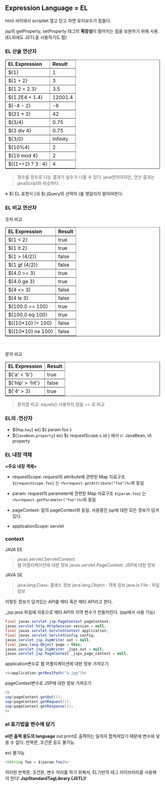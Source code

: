## Expression Language = EL

html 사이에서 scriptlet 열고 닫고 하면 유지보수가 힘들다.
        
jsp의 getProperty, setProperty 태그의 **확장성**이 떨어지는 점을 보완하기 위해 사용. (EL외에도 JSTL을 사용하기도 함)


### EL 산술 연산자
<table border="1">
          <thead>
        <tr><td><b>EL Expression</b></td>
        <td><b>Result</b></td>
      </tr></thead>
      <tbody><tr>
        <td>${1}</td>
        <td>1</td>
      </tr>
      <tr>
        <td>${1 + 2}</td>
        <td>3</td>
      </tr>
      <tr>
        <td>${1.2 + 2.3}</td>
        <td>3.5</td>
      </tr>
      <tr>
        <td>${1.2E4 + 1.4}</td>
        <td>12001.4</td>
      </tr>
      <tr>
        <td>${-4 - 2}</td>
        <td>-6</td>
      </tr>
      <tr>
        <td>${21 * 2}</td>
        <td>42</td>
      </tr>
      <tr>
        <td>${3/4}</td>
        <td>0.75</td>
      </tr>
      <tr>
        <td>${3 div 4}</td>
        <td>0.75</td>
      </tr>
      <tr>
        <td>${3/0}</td>
        <td>Infinity</td>
      </tr>
      <tr>
        <td>${10%4}</td>
        <td>2</td>
      </tr>
      <tr>
        <td>${10 mod 4}</td>
        <td>2</td>
      </tr>
    <tr>
      <td>${(1==2) ? 3 : 4}</td>
      <td>4</td>
    </tr>
    </tbody></table>

>정수를 정수로 나눈 결과가 실수가 나올 수 있다.
java언어이지만, 연산 결과는 javaScript와 비슷하다.


※ ${ EL 표현식 }과 $( jQuery의 선택자 )를 헷갈리지 말아야한다.

### EL 비교 연산자
숫자 비교
<table border="1">
          <thead>
        <tr><td><b>EL Expression</b></td>
        <td><b>Result</b></td>
      </tr></thead>
      <tbody><tr>
        <td>${1 &lt; 2}</td>
        <td>true</td>
      </tr>
      <tr>
        <td>${1 lt 2}</td>
        <td>true</td>
      </tr>
      <tr>
        <td>${1 &gt; (4/2)}</td>
        <td>false</td>
      </tr>
      <tr>
        <td>${1 gt (4/2)}</td>
        <td>false</td>
      </tr>
      <tr>
        <td>${4.0 &gt;= 3}</td>
        <td>true</td>
      </tr>
      <tr>
        <td>${4.0 ge 3}</td>
        <td>true</td>
      </tr>
      <tr>
        <td>${4 &lt;= 3}</td>
        <td>false</td>
      </tr>
      <tr>
        <td>${4 le 3}</td>
        <td>false</td>
      </tr>
      <tr>
        <td>${100.0 == 100}</td>
        <td>true</td>
      </tr>
      <tr>
        <td>${100.0 eq 100}</td>
        <td>true</td>
      </tr>
      <tr>
        <td>${(10*10) != 100}</td>
        <td>false</td>
      </tr>
      <tr>
        <td>${(10*10) ne 100}</td>
        <td>false</td>
      </tr>
    </tbody></table>
<br/>

문자 비교
<table border="1">
          <thead>
            <tr><td><b>EL Expression</b></td>
            <td><b>Result</b></td>
          </tr></thead>
          <tbody><tr>
            <td>${'a' &lt; 'b'}</td>
            <td>true</td>
          </tr>
          <tr>
            <td>${'hip' &gt; 'hit'}</td>
            <td>false</td>
          </tr>
          <tr>
            <td>${'4' &gt; 3}</td>
            <td>true</td>
          </tr>
        </tbody></table>

>문자열 비교: equals() 사용하지 않음 == 로 비교


### EL의 .연산자
* ${`Map`.`key`}
ex) ${ param.foo }
* ${`JavaBean`.`property`}
ex) ${ requestScope.c.id } 에서 c: JavaBean, id: property


### EL 내장 객체
**<주요 내장 객체>**
* requestScope: request의 attribute에 관련된 Map 자료구조
`${requestScope.foo}` 는 `<%=request.getAttribute("foo")%>`와 동일

* param: request의 parameter에 관련된 Map 자료구조
`${param.foo}` 는 `<%=request.getParameter("foo")%>`와 동일

* pageContext: 밑의 pageContext와 동일. 사용중인 jsp에 대한 모든 정보가 담겨있다.
* applicationScope: servlet

### context
JAVA EE
>javax.servlet.ServletContext:  
>웹 어플리케이션에 대한 정보
>javax.servlet.PageContext:
> JSP에 대한 정보

JAVA SE
>	java.lang.Class: 클래스 정보
	java.lang.Object : 객체 정보
	java.io.File : 파일 정보


이렇듯 정보가 담겨있는 API를 메타 혹은 메타 API라고 한다.

_jsp.java 파일에 자동으로 메타 API의 지역 변수가 만들어진다. (jsp에서 사용 가능)
```java
final javax.servlet.jsp.PageContext pageContext;
javax.servlet.http.HttpSession session = null;
final javax.servlet.ServletContext application;
final javax.servlet.ServletConfig config;
javax.servlet.jsp.JspWriter out = null;
final java.lang.Object page = this;
javax.servlet.jsp.JspWriter _jspx_out = null;
javax.servlet.jsp.PageContext _jspx_page_context = null;
```

application변수로 웹 어플리케이션에 대한 정보 가져오기
```java
<%=application.getRealPath("a.jpg")%>
```

pageContext변수로 JSP에 대한 정보 가져오기
```java
<%
sop(pageContext.getOut());
sop(pageContext.getRequest());
sop(pageContext.getResponse());
%>
```

### el 표기법을 변수에 담기
**el은 출력 용도의 language**
out.print로 출력하는 일까지 합쳐져있기 때문에
변수에 넣을 수 없다.
반복문, 조건문 등도 불가능.

ex) 불가능
```java
<%String foo = ${param.foo}%>
```

이러한 반복문, 조건문, 변수 처리를 하기 위해서, EL기반의 태그 라이브러리를 사용해야 한다!
**JspStandardTagLibrary (JSTL)!**

<!--stackedit_data:
eyJoaXN0b3J5IjpbLTEzMTY1NzE1MzEsNDc2Mzk3MDg2LDEyNz
Q5NDIzNjYsNzA2OTIzMDE2LDExMTM5NTAxMjEsNzQ2NjY0OTAs
LTYzMjI5MzMzMywtOTA4MDg2MjI1XX0=
-->